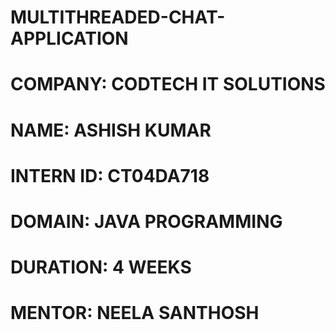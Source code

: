 # MULTITHREADED-CHAT-APPLICATION
# COMPANY: CODTECH IT SOLUTIONS
# NAME: ASHISH KUMAR
# INTERN ID: CT04DA718
# DOMAIN: JAVA PROGRAMMING
# DURATION: 4 WEEKS
# MENTOR: NEELA SANTHOSH
